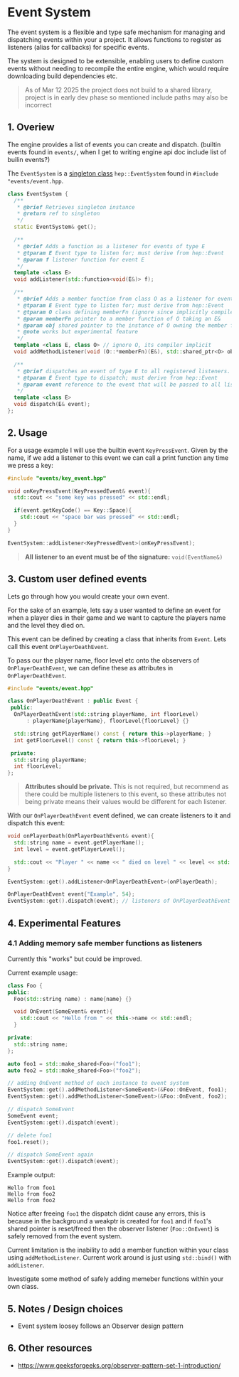 # Event System

The event system is a flexible and type safe mechanism for managing and dispatching events within your a project. It allows functions to register as listeners (alias for callbacks) for specific events.

The system is designed to be extensible, enabling users to define custom events without needing to recompile the entire engine, which would require downloading build dependencies etc.

> As of Mar 12 2025 the project does not build to a shared library, project is in early dev phase so mentioned include paths may also be incorrect

## 1. Overiew

The engine provides a list of events you can create and dispatch. (builtin events found in `events/`, when I get to writing engine api doc include list of builin events?)

The `EventSystem` is a [singleton class](https://www.geeksforgeeks.org/singleton-class-java/) `hep::EventSystem` found in `#include "events/event.hpp`.

```cpp
class EventSystem {
  /**
   * @brief Retrieves singleton instance
   * @return ref to singleton
   */
  static EventSystem& get();

  /**
   * @brief Adds a function as a listener for events of type E
   * @tparam E Event type to listen for; must derive from hep::Event
   * @param f listener function for event E
   */
  template <class E>
  void addListener(std::function<void(E&)> f);

  /**
   * @brief Adds a member function from class O as a listener for events of type E
   * @tparam E Event type to listen for; must derive from hep::Event
   * @tparam O class defining memberFn (ignore since implicitly compiled)
   * @param memberFn pointer to a member function of O taking an E&
   * @param obj shared pointer to the instance of O owning the member function
   * @note works but experimental feature
   */
  template <class E, class O> // ignore O, its compiler implicit
  void addMethodListener(void (O::*memberFn)(E&), std::shared_ptr<O> obj);

  /**
   * @brief dispatches an event of type E to all registered listeners.
   * @tparam E Event type to dispatch; must derive from hep::Event
   * @param event reference to the event that will be passed to all listeners
   */
  template <class E>
  void dispatch(E& event);
};
```

## 2. Usage

For a usage example I will use the builtin event `KeyPressEvent`. Given by the name, if we add a listener to this event we can call a print function any time we press a key:

```cpp
#include "events/key_event.hpp"

void onKeyPressEvent(KeyPressedEvent& event){
  std::cout << "some key was pressed" << std::endl;

  if(event.getKeyCode() == Key::Space){
    std::cout << "space bar was pressed" << std::endl;
  }
}

EventSystem::addListener<KeyPressedEvent>(onKeyPressEvent);
```

> **All listener to an event must be of the signature:** `void(EventName&)`

## 3. Custom user defined events

Lets go through how you would create your own event.

For the sake of an example, lets say a user wanted to define an event for when a player dies in their game and we want to capture the players name and the level they died on.

This event can be defined by creating a class that inherits from `Event`. Lets call this event `OnPlayerDeathEvent`.

To pass our the player name, floor level etc onto the observers of `OnPlayerDeathEvent`, we can define these as attributes in `OnPlayerDeathEvent`.

```cpp
#include "events/event.hpp"

class OnPlayerDeathEvent : public Event {
 public:
  OnPlayerDeathEvent(std::string playerName, int floorLevel)
      : playerName{playerName}, floorLevel{floorLevel} {}

  std::string getPlayerName() const { return this->playerName; }
  int getFloorLevel() const { return this->floorLevel; }

 private:
  std::string playerName;
  int floorLevel;
};
```

> **Attributes should be private.** This is not required, but recommend as there could be multiple listeners to this event, so these attributes not being private means their values would be different for each listener.

With our `OnPlayerDeathEvent` event defined, we can create listeners to it and dispatch this event:

```cpp
void onPlayerDeath(OnPlayerDeathEvent& event){
  std::string name = event.getPlayerName();
  int level = event.getPlayerLevel();

  std::cout << "Player " << name << " died on level " << level << std::endl;
}

EventSystem::get().addListener<OnPlayerDeathEvent>(onPlayerDeath);

OnPlayerDeathEvent event{"Example", 54};
EventSystem::get().dispatch(event); // listeners of OnPlayerDeathEvent get called
```

## 4. Experimental Features

### 4.1 Adding memory safe member functions as listeners

Currently this "works" but could be improved.

Current example usage:

```cpp
class Foo {
public:
  Foo(std::string name) : name{name} {}

  void OnEvent(SomeEvent& event){
    std::cout << "Hello from " << this->name << std::endl;
  }

private:
  std::string name;
};

auto foo1 = std::make_shared<Foo>("foo1");
auto foo2 = std::make_shared<Foo>("foo2");

// adding OnEvent method of each instance to event system
EventSystem::get().addMethodListener<SomeEvent>(&Foo::OnEvent, foo1);
EventSystem::get().addMethodListener<SomeEvent>(&Foo::OnEvent, foo2);

// dispatch SomeEvent
SomeEvent event;
EventSystem::get().dispatch(event);

// delete foo1
foo1.reset();

// dispatch SomeEvent again
EventSystem::get().dispatch(event);
```

Example output:

```
Hello from foo1
Hello from foo2
Hello from foo2
```

Notice after freeing `foo1` the dispatch didnt cause any errors, this is because in the background a weakptr is created for `foo1` and if `foo1`'s shared pointer is reset/freed then the observer listener (`Foo::OnEvent`) is safely removed from the event system.

Current limitation is the inability to add a member function within your class using `addMethodListener`. Current work around is just using `std::bind()` with `addListener`.

Investigate some method of safely adding memeber functions within your own class.

## 5. Notes / Design choices

- Event system loosey follows an Observer design pattern

## 6. Other resources

- https://www.geeksforgeeks.org/observer-pattern-set-1-introduction/
